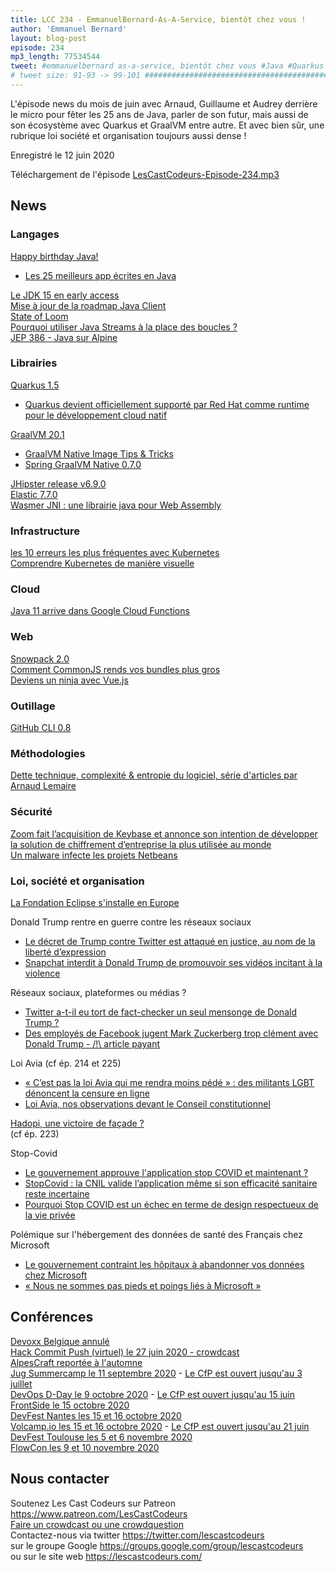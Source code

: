 ```yaml
---
title: LCC 234 - EmmanuelBernard-As-A-Service, bientôt chez vous !
author: 'Emmanuel Bernard'
layout: blog-post
episode: 234
mp3_length: 77534544
tweet: #emmanuelbernard as-a-service, bientôt chez vous #Java #Quarkus #GraalVM #Trump #Twitter #LoiAvia #StopCovid
# tweet size: 91-93 -> 99-101 #######################################################################
---
```

L'épisode news du mois de juin avec Arnaud, Guillaume et Audrey derrière le micro pour fêter les 25 ans de Java, parler de son futur, mais aussi de son écosystème avec Quarkus et GraalVM entre autre. Et avec bien sûr, une rubrique loi société et organisation toujours aussi dense !

Enregistré le 12 juin 2020

Téléchargement de l'épisode [LesCastCodeurs-Episode-234.mp3](https://traffic.libsyn.com/lescastcodeurs/LesCastCodeurs-Episode-234.mp3)

## News

### Langages

[Happy birthday Java!](https://blogs.oracle.com/java/our-world-moved-by-java)  

* [Les 25 meilleurs app écrites en Java](https://blogs.oracle.com/javamagazine/the-top-25-greatest-java-apps-ever-written)  

[Le JDK 15 en early access](https://twitter.com/OpenJDK/status/1259871372140044291?s=20)  
[Mise à jour de la roadmap Java Client](https://blogs.oracle.com/java-platform-group/java-client-roadmap-updates)    
[State of Loom](http://cr.openjdk.java.net/~rpressler/loom/loom/sol1_part1.html)  
[Pourquoi utiliser Java Streams à la place des boucles ?](https://opensource.com/article/20/5/functional-java)  
[JEP 386 - Java sur Alpine](https://openjdk.java.net/jeps/386)  

### Librairies

[Quarkus 1.5](https://quarkus.io/blog/quarkus-1-5-final-released/)  

* [Quarkus devient officiellement supporté par Red Hat comme runtime pour le développement cloud natif](https://www.redhat.com/en/about/press-releases/red-hat-advances-java-kubernetes-delivers-quarkus-fully-supported-runtime-cloud-native-development)  

[GraalVM 20.1](https://medium.com/graalvm/graalvm-20-1-7ce7e89f066b)  

* [GraalVM Native Image Tips & Tricks](https://jamesward.com/2020/05/07/graalvm-native-image-tips-tricks/)  
* [Spring GraalVM Native 0.7.0](https://spring.io/blog/2020/06/10/the-path-towards-spring-boot-native-applications)  

[JHipster release v6.9.0](https://www.jhipster.tech/2020/05/17/jhipster-release-6.9.0.html)  
[Elastic 7.7.0](https://www.elastic.co/fr/blog/elastic-stack-7-7-0-released)  
[Wasmer JNI : une librairie java pour Web Assembly](https://medium.com/wasmer/announcing-the-first-java-library-to-run-webassembly-wasmer-jni-89e319d2ac7c)  

### Infrastructure

[les 10 erreurs les plus fréquentes avec Kubernetes](https://blog.pipetail.io/posts/2020-05-04-most-common-mistakes-k8s/)  
[Comprendre Kubernetes de manière visuelle](https://twitter.com/aurelievache/status/1267169202131042304?s=09)  

### Cloud

[Java 11 arrive dans Google Cloud Functions](https://cloud.google.com/blog/products/application-development/introducing-java-11-on-google-cloud-functions)  

### Web

[Snowpack 2.0](https://www.snowpack.dev/posts/2020-05-26-snowpack-2-0-release/)  
[Comment CommonJS rends vos bundles plus gros](https://web.dev/commonjs-larger-bundles/)  
[Deviens un ninja avec Vue.js](https://books.ninja-squad.com/vue)  

### Outillage

[GitHub CLI 0.8](https://github.blog/changelog/2020-05-11-github-cli-allows-you-to-close-reopen-and-add-metadata-to-issues-and-pull-requests/?utm_campaign=1589224007&utm_medium=social&utm_source=facebook,linkedin,twitter&utm_content=1589224007) 

### Méthodologies

[Dette technique, complexité & entropie du logiciel, série d'articles par Arnaud Lemaire](https://www.lilobase.me/tag/dette-technique-complexite-entropie-du-logiciel/)  

### Sécurité

[Zoom fait l’acquisition de Keybase et annonce son intention de développer la solution de chiffrement d’entreprise la plus utilisée au monde](https://blog.zoom.us/wordpress/fr/2020/05/07/zoom-fait-lacquisition-de-keybase-et-annonce-son-intention-de-developper-la-solution-de-chiffrement-dentreprise-la-plus-utilisee-au-monde/)  
[Un malware infecte les projets Netbeans](https://duo.com/decipher/malware-infects-netbeans-projects-in-software-supply-chain-attack)  

### Loi, société et organisation

[La Fondation Eclipse s'installe en Europe](https://newsroom.eclipse.org/news/announcements/open-source-software-leader-eclipse-foundation-announces-transition-europe-part)  

Donald Trump rentre en guerre contre les réseaux sociaux

* [Le décret de Trump contre Twitter est attaqué en justice, au nom de la liberté d’expression](https://www.numerama.com/politique/628152-le-decret-de-trump-contre-twitter-est-attaque-en-justice-au-nom-de-la-liberte-dexpression.html)  
* [Snapchat interdit à Donald Trump de promouvoir ses vidéos incitant à la violence](https://www.numerama.com/tech/628250-snapchat-interdit-a-donald-trump-de-promouvoir-ses-videos-incitant-a-la-violence.html)  

Réseaux sociaux, plateformes ou médias ? 

* [Twitter a-t-il eu tort de fact-checker un seul mensonge de Donald Trump ?](https://www.numerama.com/politique/626856-twitter-a-t-il-eu-tort-de-fact-checker-un-mensonge-politique-de-donald-trump.html)  
* [Des employés de Facebook jugent Mark Zuckerberg trop clément avec Donald Trump - /!\ article payant](https://www.lemonde.fr/economie/article/2020/06/01/des-employes-de-facebook-jugent-m-zuckerberg-trop-clement-avec-m-trump_6041397_3234.html)  

Loi Avia (cf ép. 214 et 225)  
* [« C’est pas la loi Avia qui me rendra moins pédé » : des militants LGBT dénoncent la censure en ligne](https://www.numerama.com/politique/628834-cest-pas-la-loi-avia-qui-me-rendra-moins-pede-des-militants-lgbt-denoncent-la-censure-en-ligne.html)  
* [Loi Avia, nos observations devant le Conseil constitutionnel](https://www.laquadrature.net/2020/05/26/loi-avia-nos-observations-devant-le-conseil-constitutionnel/)  

[Hadopi, une victoire de façade ?](https://www.laquadrature.net/2020/05/20/hadopi-est-vaincue/)  
(cf ép. 223)  

Stop-Covid

* [Le gouvernement approuve l'application stop COVID et maintenant ?](https://www.numerama.com/politique/626857-le-parlement-approuve-lapplication-stopcovid-et-maintenant.html)  
* [StopCovid : la CNIL valide l’application même si son efficacité sanitaire reste incertaine](https://www.numerama.com/tech/626333-stopcovid-la-cnil-valide-lapplication-meme-si-son-efficacite-sanitaire-reste-incertaine.html)  
* [Pourquoi Stop COVID est un échec en terme de design respectueux de la vie privée](https://nadim.computer/posts/2020-05-27-stopcovid.html)  

Polémique sur l'hébergement des données de santé des Français chez Microsoft  

* [Le gouvernement contraint les hôpitaux à abandonner vos données chez Microsoft](https://interhop.org/le-gouvernement-contraint-les-hopitaux-a-abandonner-vos-donnees-chez-microsoft/)  
* [« Nous ne sommes pas pieds et poings liés à Microsoft »](https://www.lepoint.fr/technologie/nous-ne-sommes-pas-pieds-et-poings-lies-a-microsoft-07-06-2020-2378817_58.php)  

## Conférences

[Devoxx Belgique annulé](http://lkvt.mj.am/nl2/lkvt/m6u9i.html)  
[Hack Commit Push (virtuel) le 27 juin 2020 - crowdcast](https://paris2020.hack-commit-pu.sh/)  
[AlpesCraft reportée à l'automne](https://www.alpescraft.fr/)  
[Jug Summercamp le 11 septembre 2020](https://www.jugsummercamp.org/edition/11) - [Le CfP est ouvert jusqu'au 3 juillet](https://conference-hall.io/public/event/cLJDJGBX8lZLwn5NhhdJ)  
[DevOps D-Day le 9 octobre 2020](http://2019.devops-dday.com/) - [Le CfP est ouvert jusqu'au 15 juin](https://conference-hall.io/public/event/SoOGmgWEUqrFysQUbM8g)  
[FrontSide le 15 octobre 2020](https://frontsideconf.fr/)  
[DevFest Nantes les 15 et 16 octobre 2020](https://devfest.gdgnantes.com/)  
[Volcamp.io les 15 et 16 octobre 2020](https://www.volcamp.io/) - [Le CfP est ouvert jusqu'au 21 juin](https://conference-hall.io/public/event/rFeIFIGPgZuNIXx2tqSb)    
[DevFest Toulouse les 5 et 6 novembre 2020](https://devfesttoulouse.fr/)  
[FlowCon les 9 et 10 novembre 2020](https://www.weezevent.com/flowcon-2020)  

## Nous contacter

Soutenez Les Cast Codeurs sur Patreon <https://www.patreon.com/LesCastCodeurs>  
[Faire un crowdcast ou une crowdquestion](https://lescastcodeurs.com/crowdcasting/)  
Contactez-nous via twitter <https://twitter.com/lescastcodeurs>  
sur le groupe Google <https://groups.google.com/group/lescastcodeurs>  
ou sur le site web <https://lescastcodeurs.com/>
